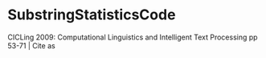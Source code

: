 # SubstringStatisticsCode
CICLing 2009: Computational Linguistics and Intelligent Text Processing pp 53-71 | Cite as
